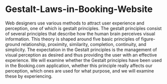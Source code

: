 # Gestalt-Laws-in-Booking-Website
Web designers use various methods to attract user experience and perception, one of which 
is gestalt principles. The gestalt principles consist of several principles that describe how the 
human brain perceives visual information. This theory is shaped around five basic principles 
of figure-ground relationship, proximity, similarity, completion, continuity, and simplicity. The 
expectation in the Gestalt principles is the management of visual perception as desired and 
thus providing the user with an effective experience. We will examine whether the Gestalt 
principles have been used in the Booking.com application, whether this principle really 
affects our perception, which ones are used for what purpose, and we will examine these by 
experiencing.
